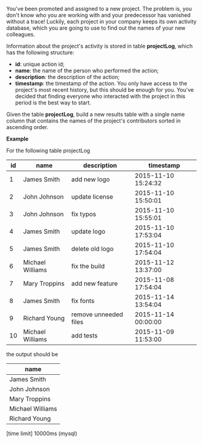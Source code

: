 You've been promoted and assigned to a new project. The problem is, you don't know who you are working with and your predecessor has vanished without a trace! Luckily, each project in your company keeps its own activity database, which you are going to use to find out the names of your new colleagues.

Information about the project's activity is stored in table **projectLog**, which has the following structure:

* **id**: unique action id;
* **name**: the name of the person who performed the action;
* **description**: the description of the action;
* **timestamp**: the timestamp of the action.
You only have access to the project's most recent history, but this should be enough for you. You've decided that finding everyone who interacted with the project in this period is the best way to start.

Given the table **projectLog**, build a new results table with a single name column that contains the names of the project's contributors sorted in ascending order.

**Example**

For the following table projectLog

|id	|name	|description|	timestamp|
|---|---|---|---|
1	|James Smith	|add new logo|	2015-11-10 15:24:32|
2	|John Johnson|	update license|	2015-11-10 15:50:01|
3	|John Johnson	|fix typos	|2015-11-10 15:55:01|
4	|James Smith|	update logo	|2015-11-10 17:53:04|
5|	James Smith	|delete old logo|	2015-11-10 17:54:04|
6	|Michael Williams|	fix the build	|2015-11-12 13:37:00|
7	|Mary Troppins	|add new feature	|2015-11-08 17:54:04|
8	|James Smith	|fix fonts	|2015-11-14 13:54:04|
9	|Richard Young	|remove unneeded files	|2015-11-14 00:00:00|
10|	Michael Williams|	add tests	|2015-11-09 11:53:00|

the output should be

|name|
|---|
|James Smith|
|John Johnson|
|Mary Troppins|
|Michael Williams|
|Richard Young|

[time limit] 10000ms (mysql)
